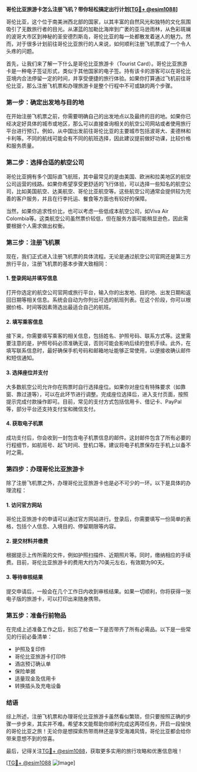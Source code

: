 **哥伦比亚旅游卡怎么注册飞机？带你轻松搞定出行计划[[TG💪+ @esim1088](https://t.me/s/esim1088)]**

哥伦比亚，这个位于南美洲西北部的国家，以其丰富的自然风光和独特的文化氛围吸引了无数旅行者的目光。从湛蓝的加勒比海岸到广袤的亚马逊雨林，从色彩斑斓的波哥大市区到神秘的圣安德烈斯岛，哥伦比亚的每一处都散发着迷人的魅力。然而，对于很多计划前往哥伦比亚旅行的人来说，如何顺利注册飞机票成了一个令人头疼的问题。

首先，让我们来了解一下什么是哥伦比亚旅游卡（Tourist Card）。哥伦比亚旅游卡是一种电子签证形式，类似于其他国家的电子签。持有该卡的游客可以在哥伦比亚境内合法停留一定的时间，并享受便捷的旅行体验。如果你打算通过飞机前往哥伦比亚，那么注册飞机票和办理旅游卡是整个行程中不可或缺的两个步骤。

### **第一步：确定出发地与目的地**
在开始注册飞机票之前，你需要明确自己的出发地点以及最终的目的地。如果你已经决定好具体的城市或地区，那么可以直接查询相关的航空公司网站或者使用旅行平台进行预订。例如，从中国出发前往哥伦比亚的主要城市包括波哥大、麦德林和卡利等。不同的航线可能会有不同的航班选择，因此建议提前做好功课，比较价格和服务质量。

### **第二步：选择合适的航空公司**
哥伦比亚拥有多个国际直飞航班，其中最常见的是由美国、欧洲和拉美地区的航空公司运营的线路。如果你希望享受更舒适的飞行体验，可以选择一些知名的航空公司，比如美国航空、达美航空、哥伦比亚航空等。这些航空公司通常会提供较为完善的客户服务，并且在行李托运、餐食等方面也有较好的保障。

当然，如果你追求性价比，也可以考虑一些低成本航空公司，如Viva Air Colombia等。这类航空公司虽然票价较低，但在服务方面可能稍显逊色，因此需要根据个人需求做出权衡。

### **第三步：注册飞机票**
现在，我们正式进入注册飞机票的具体流程。无论是通过航空公司官网还是第三方旅行平台，注册飞机票的基本步骤大致相同：

#### **1. 登录网站并填写信息**
打开你选定的航空公司官网或旅行平台，输入你的出发地、目的地、出发日期和返回日期等相关信息。系统会自动为你列出可选的航班列表。在这个阶段，你可以根据价格、时间等因素筛选出最适合自己的航班。

#### **2. 填写乘客信息**
接下来，你需要填写乘客的相关信息，包括姓名、护照号码、联系方式等。这里需要注意的是，护照号码必须准确无误，否则可能会影响后续的登机手续。此外，在填写联系信息时，最好确保手机号码和邮箱地址能够正常使用，以便接收确认邮件和短信通知。

#### **3. 选择座位并支付**
大多数航空公司允许你在购票时自行选择座位。如果你对座位有特殊要求（如靠窗、靠过道等），可以在此环节进行调整。完成座位选择后，进入支付页面，按照提示完成付款操作即可。目前，常见的支付方式包括信用卡、借记卡、PayPal等，部分平台还支持支付宝和微信支付。

#### **4. 获取电子机票**
成功支付后，你会收到一封包含电子机票信息的邮件。这封邮件包含了所有必要的行程细节，如航班号、起飞时间、登机口等。建议将电子机票保存在手机上以备不时之需。

### **第四步：办理哥伦比亚旅游卡**
除了注册飞机票之外，办理哥伦比亚旅游卡也是必不可少的一环。以下是具体的办理流程：

#### **1. 访问官方网站**
哥伦比亚旅游卡的申请可以通过官方网站进行。登录后，你需要填写一份简单的表格，包括个人信息、入境目的、停留期限等内容。

#### **2. 提交材料并缴费**
根据提示上传所需的文件，例如护照扫描件、近期照片等。同时，缴纳相应的手续费。目前，哥伦比亚旅游卡的费用大约为70美元左右，有效期为90天。

#### **3. 等待审核结果**
提交申请后，一般会在几个工作日内收到审核结果。如果一切顺利，你将获得一张电子版的旅游卡，可以打印出来随身携带。

### **第五步：准备行前物品**
在完成上述准备工作之后，别忘了检查一下是否带齐了所有必需品。以下是一些常见的行前必备清单：
- 护照及复印件
- 哥伦比亚旅游卡打印件
- 酒店预订确认单
- 保险单据
- 适量现金及信用卡
- 转换插头及充电设备

### **结语**
综上所述，注册飞机票和办理哥伦比亚旅游卡虽然看似繁琐，但只要按照正确的步骤一步步来，其实并不难。希望本文能帮助你顺利完成这两项任务，开启一段愉快的哥伦比亚之旅！无论你是想探索热带雨林还是享受海滩风情，哥伦比亚都会给你带来意想不到的惊喜。

最后，记得关注[TG💪+ @esim1088](https://t.me/s/esim1088)，获取更多实用的旅行攻略和优惠信息哦！

[[TG💪+ @esim1088](https://t.me/s/esim1088) ![Image](https://i.postimg.cc/4NQfJmqS/Snipaste-2025-05-13-00-14-12.png)]